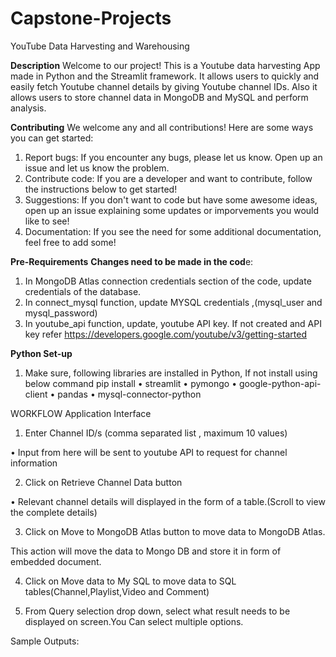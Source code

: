 # Capstone-Projects

YouTube Data Harvesting and Warehousing

**Description**
Welcome to our project! This is a Youtube data harvesting App made in Python and the Streamlit framework. It allows users to quickly and easily fetch Youtube channel details by giving Youtube channel IDs.
Also it allows users to store channel data in MongoDB and MySQL and perform analysis. 

**Contributing**
We welcome any and all contributions! Here are some ways you can get started:
1.	Report bugs: If you encounter any bugs, please let us know. Open up an issue and let us know the problem.
2.	Contribute code: If you are a developer and want to contribute, follow the instructions below to get started!
3.	Suggestions: If you don't want to code but have some awesome ideas, open up an issue explaining some updates or imporvements you would like to see!
4.	Documentation: If you see the need for some additional documentation, feel free to add some!

   
**Pre-Requirements**
**Changes need to be made in the cod**e:
1.	In MongoDB Atlas connection credentials section of the code, update credentials of the database.
2.	In connect_mysql function, update MYSQL credentials ,(mysql_user and mysql_password)
3.	In youtube_api function, update, youtube API key. If not created and API key refer https://developers.google.com/youtube/v3/getting-started

**Python Set-up**
1.	Make sure, following libraries are installed in Python, If not install using below command
pip install <library name>
•	streamlit 
•	pymongo
•	google-python-api-client
•	pandas
•	mysql-connector-python

WORKFLOW
Application Interface
 
1.	Enter Channel ID/s (comma separated list , maximum 10 values)
 
•	Input from here will be sent to youtube API to request for channel information

2.	Click on Retrieve Channel Data button
 
•	Relevant channel details will displayed in the form of a table.(Scroll to view the complete details)

3.	Click on Move to MongoDB Atlas button to move data to MongoDB Atlas.
 
This action will move the data to Mongo DB and store it in form of embedded document.
 

4.	Click on Move data to My SQL to move data to SQL tables(Channel,Playlist,Video and Comment)
 
 

5.	From Query selection drop down, select what result needs to be displayed on screen.You Can select multiple options.

 


Sample Outputs:
 


 
